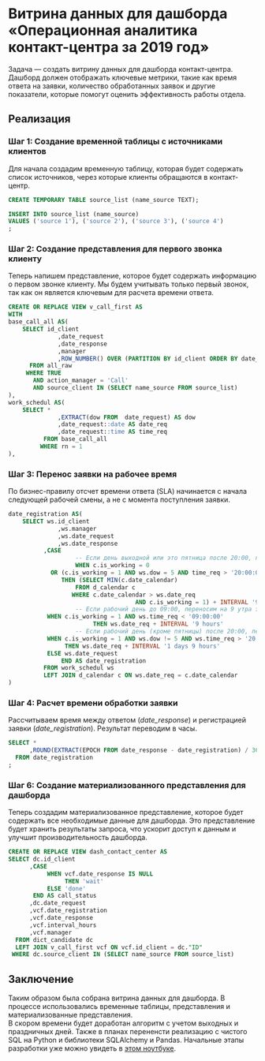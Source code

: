 # Витрина данных для дашборда «Операционная аналитика контакт-центра за 2019 год»


Задача — создать витрину данных для дашборда контакт-центра. Дашборд должен отображать ключевые метрики, такие как время ответа на заявки, количество обработанных заявок и другие показатели, которые помогут оценить эффективность работы отдела.

## Реализация

### Шаг 1: Создание временной таблицы с источниками клиентов

Для начала создадим временную таблицу, которая будет содержать список источников, через которые клиенты обращаются в контакт-центр.
```sql
CREATE TEMPORARY TABLE source_list (name_source TEXT);

INSERT INTO source_list (name_source) 
VALUES ('source 1'), ('source 2'), ('source 3'), ('source 4')
;
```

### Шаг 2: Создание представления для первого звонка клиенту

Теперь напишем представление, которое будет содержать информацию о первом звонке клиенту. Мы будем учитывать только первый звонок, так как он является ключевым для расчета времени ответа.

```sql
CREATE OR REPLACE VIEW v_call_first AS
WITH
base_call_all AS(
	SELECT id_client
              ,date_request
              ,date_response
              ,manager
              ,ROW_NUMBER() OVER (PARTITION BY id_client ORDER BY date_response ASC) AS rn
	  FROM all_raw
	 WHERE TRUE
  	   AND action_manager = 'Call'
  	   AND source_client IN (SELECT name_source FROM source_list)
),
work_schedul AS(
	SELECT *
              ,EXTRACT(dow FROM  date_request) AS dow
              ,date_request::date AS date_req
              ,date_request::time AS time_req
          FROM base_call_all
         WHERE rn = 1
),
```

### Шаг 3: Перенос заявки на рабочее время

По бизнес-правилу отсчет времени ответа (SLA) начинается с начала следующей рабочей смены, а не с момента поступления заявки.
```sql
date_registration AS(	
	SELECT ws.id_client
              ,ws.manager
              ,ws.date_request
              ,ws.date_response
	      ,CASE
                   -- Если день выходной или это пятница после 20:00, переносим на первый рабочий день
                   WHEN c.is_working = 0
			OR (c.is_working = 1 AND ws.dow = 5 AND time_req > '20:00:00')
			   THEN (SELECT MIN(c.date_calendar)
				   FROM d_calendar c
				  WHERE c.date_calendar > ws.date_req 
                                    AND c.is_working = 1) + INTERVAL '9 hours'
                   -- Если рабочий день до 09:00, переносим на 9 утра этого дня
		   WHEN c.is_working = 1 AND ws.time_req < '09:00:00'
                        THEN ws.date_req + INTERVAL '9 hours'
                   -- Если рабочий день (кроме пятницы) после 20:00, переносим на 9 утра следующего дня
		   WHEN c.is_working = 1 AND ws.dow != 5 AND ws.time_req > '20:00:00'
		        THEN ws.date_req + INTERVAL '1 days 9 hours'	       		
		   ELSE ws.date_request
               END AS date_registration 
          FROM work_schedul ws
          LEFT JOIN d_calendar c ON ws.date_req = c.date_calendar
)
```

### Шаг 4: Расчет времени обработки заявки

Рассчитываем время между ответом (*date_response*) и регистрацией заявки (*date_registration*). Результат переводим в часы.

```sql
SELECT *
      ,ROUND(EXTRACT(EPOCH FROM date_response - date_registration) / 3600, 2) AS interval_hours
  FROM date_registration
;
```

### Шаг 6: Создание материализованного представления для дашборда

Теперь создадим материализованное представление, которое будет содержать все необходимые данные для дашборда. Это представление будет хранить результаты запроса, что ускорит доступ к данным и улучшит производительность дашборда.

```sql
CREATE OR REPLACE VIEW dash_contact_center AS
SELECT dc.id_client
      ,CASE
           WHEN vcf.date_response IS NULL
                THEN 'wait'
           ELSE 'done'
       END AS call_status
      ,dc.date_request
      ,vcf.date_registration
      ,vcf.date_response
      ,vcf.interval_hours
      ,vcf.manager 
  FROM dict_candidate dc
  LEFT JOIN v_call_first vcf ON vcf.id_client = dc."ID"
 WHERE dc.source_client IN (SELECT name_source FROM source_list)
```

## Заключение

Таким образом была собрана витрина данных для дашборда. В процессе использовались временные таблицы, представления и материализованные представления. \
В скором времени будет доработан алгоритм с учетом выходных и праздничных дней. Также в планах перененсти реализацию с чистого SQL на Python и библиотеки SQLAlchemy и Pandas. Начальные этапы разработки уже можно увидеть в [этом ноутбуке](contact-centr.ipynb).
